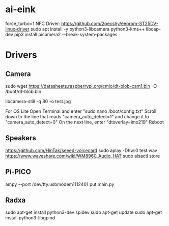 # ai-eink

force_turbo=1
NFC Driver: https://github.com/2pecshy/eeprom-ST25DV-linux-driver
sudo apt install -y python3-libcamera python3-kms++ libcap-dev
 pip3 install picamera2 --break-system-packages

# Drivers
## Camera 
sudo wget https://datasheets.raspberrypi.org/cmio/dt-blob-cam1.bin -O /boot/dt-blob.bin

libcamera-still -q 80 -o test.jpg

For OS Lite 
Open Terminal and enter "sudo nano /boot/config.txt"
Scroll down to the line that reads "camera_auto_detect=1" and change it to "camera_auto_detect=0"
On the next line, enter "dtoverlay=imx219"
Reboot


## Speakers
https://github.com/HinTak/seeed-voicecard
sudo aplay -Dhw:0 test.wav
https://www.waveshare.com/wiki/WM8960_Audio_HAT
sudo alsactl store

## Pi-PICO
ampy --port /dev/tty.usbmodem1112401 put main.py

## Radxa
sudo apt-get install python3-dev spidev
sudo apt-get update
sudo apt-get install python3-libgpiod